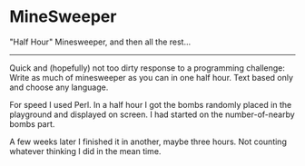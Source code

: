 MineSweeper
===========

"Half Hour" Minesweeper, and then all the rest...
___________

Quick and (hopefully) not too dirty response to a programming challenge: 
Write as much of minesweeper as you can in one half hour. Text based only 
and choose any language.
                                                                           
For speed I used Perl. In a half hour I got the bombs randomly 
placed in the playground and displayed on screen. I had started on the
number-of-nearby bombs part.
                                                                           
A few weeks later I finished it in another, maybe three hours. Not counting
whatever thinking I did in the mean time. 


